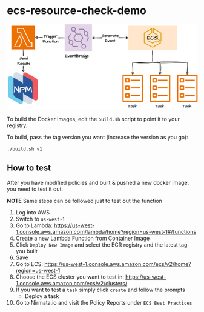 # ecs-resource-check-demo

![Lambda Flow](Lambda.png)

To build the Docker images, edit the `build.sh` script to point it to your registry.

To build, pass the tag version you want (increase the version as you go):
```bash
./build.sh v1
```

## How to test

After you have modified policies and built & pushed a new docker image, you need to test it out.

**NOTE** Same steps can be followed just to test out the function

1. Log into AWS
2. Switch to `us-west-1`
3. Go to Lambda: https://us-west-1.console.aws.amazon.com/lambda/home?region=us-west-1#/functions
4. Create a new Lambda Function from Container Image
5. Click `Deploy New Image` and select the ECR registry and the latest tag you built
6. Save
7. Go to ECS: https://us-west-1.console.aws.amazon.com/ecs/v2/home?region=us-west-1
8. Choose the ECS cluster you want to test in: https://us-west-1.console.aws.amazon.com/ecs/v2/clusters/
9. If you want to test a `task` simply click `create` and follow the prompts
    - Deploy a task
10. Go to Nirmata.io and visit the Policy Reports under `ECS Best Practices`
